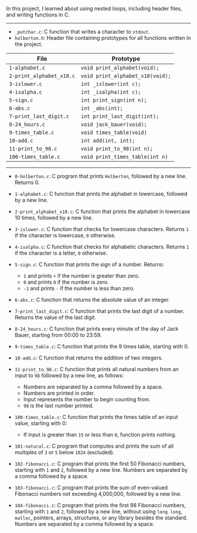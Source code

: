 In this project, I learned about using nested loops, including header files, and writing functions in C.

---

* `_putchar.c`: C function that writes a character to `stdout`.
* `holberton.h`: Header file containing prototypes for all functions written in the project.

| File                     | Prototype                        |
| ------------------------ | -------------------------------- |    
| `1-alphabet.c`           | `void print_alphabet(void);`     |
| `2-print_alphabet_x10.c` | `void print_alphabet_x10(void);` |
| `3-islower.c`            | `int _islower(int c);`           |
| `4-isalpha.c`            | `int _isalpha(int c);`           |
| `5-sign.c`               | `int print_sign(int n);`         |
| `6-abs.c`                | `int _abs(int);`                 |
| `7-print_last_digit.c`   | `int print_last_digit(int);`     |
| `8-24_hours.c`           | `void jack_bauer(void);`         |
| `9-times_table.c`        | `void times_table(void)`         |
| `10-add.c`               | `int add(int, int);`             |
| `11-print_to_98.c`       | `void print_to_98(int n);`       |
| `100-times_table.c`      | `void print_times_table(int n)`  |

---

* `0-holberton.c`: C program that prints `Holberton`, followed by a new line. Returns 0.
* `1-alphabet.c`: C function that prints the alphabet in lowercase, followed by a new line.
* `2-print_alphabet_x10.c`: C function that prints the alphabet in lowercase 10 times, followed by a new line.
* `3-islower.c`: C function that checks for lowercase characters. Returns `1` if the character is lowercase, `0` otherwise.
* `4-isalpha.c`: C function that checks for alphabetic characters. Returns `1` if the character is a letter, `0` otherwise.
* `5-sign.c`: C function that prints the sign of a number. Returns:
  * `1` and prints `+` if the number is greater than zero.
  * `0` and prints `0` if the number is zero.
  * `-1` and prints `-` if the number is less than zero.

* `6-abs.c`: C function that returns the absolute value of an integer.
* `7-print_last_digit.c`: C function that prints the last digit of a number. Returns the value of the last digit.
* `8-24_hours.c`: C function that prints every minute of the day of Jack Bauer, starting from 00:00 to 23:59.
* `9-times_table.c`: C function that prints the 9 times table, starting with 0.
* `10-add.c`: C function that returns the addition of two integers.
* `11-print_to_98.c`: C function that prints all natural numbers from an input to `98` followed by a new line, as follows:
  * Numbers are separated by a comma followed by a space.
  * Numbers are printed in order.
  * Input represents the number to begin counting from.
  * `98` is the last number printed.

* `100-times_table.c`: C function that prints the times table of an input value, starting with 0:
  * If input is greater than `15` or less than `0`, function prints nothing.

* `101-natural.c`: C program that computes and prints the sum of all multiples of `3` or `5` below `1024` (excluded).
* `102-fibonacci.c`: C program that prints the first 50 Fibonacci numbers, starting with `1` and `2`, followed by a new line. Numbers are separated by a comma followed by a space.
* `103-fibonacci.c`: C program that prints the sum of even-valued Fibonacci numbers not exceeding 4,000,000, followed by a new line.
* `104-fibonacci.c`: C program that prints the first 98 Fibonacci numbers, starting with `1` and `2`, followed by a new line, without using `long long`, `malloc`, pointers, arrays, structures, or any library besides the standard. Numbers are separated by a comma followed by a space.
